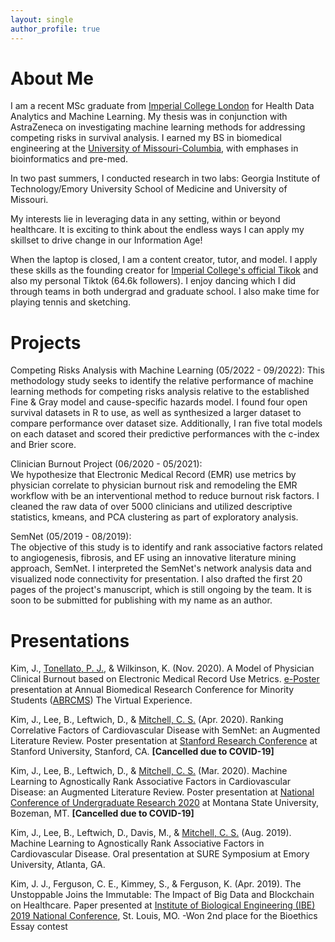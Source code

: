 ```yaml
---
layout: single
author_profile: true
---
```


# About Me

I am a recent MSc graduate from [Imperial College London](https://www.imperial.ac.uk/) for Health Data Analytics and Machine Learning. My thesis was in conjunction with AstraZeneca on investigating machine learning methods for addressing competing risks in survival analysis. I earned my BS in biomedical engineering at the [University of Missouri-Columbia](https://missouri.edu/), with emphases in bioinformatics and pre-med. 

In two past summers, I conducted research in two labs: Georgia Institute of Technology/Emory University School of Medicine and University of Missouri. 

My interests lie in leveraging data in any setting, within or beyond healthcare. It is exciting to think about the endless ways I can apply my skillset to drive change in our Information Age!

When the laptop is closed, I am a content creator, tutor, and model. I apply these skills as the founding creator for [Imperial College's official Tikok](https://www.tiktok.com/@imperialcollege) and also my personal Tiktok (64.6k followers). I enjoy dancing which I did through teams in both undergrad and graduate school. I also make time for playing tennis and sketching. 

# Projects 
Competing Risks Analysis with Machine Learning (05/2022 - 09/2022):
This methodology study seeks to identify the relative performance of machine learning methods for competing risks analysis relative to the established Fine & Gray model and cause-specific hazards model. I found four open survival datasets in R to use, as well as synthesized a larger dataset to compare performance over dataset size. Additionally, I ran five total models on each dataset and scored their predictive performances with the c-index and Brier score.

Clinician Burnout Project (06/2020 - 05/2021):  
We hypothesize that Electronic Medical Record (EMR) use metrics by physician correlate to physician burnout risk and remodeling the EMR workflow with be an interventional method to reduce burnout risk factors. I cleaned the raw data of over 5000 clinicians and utilized descriptive statistics, kmeans, and PCA clustering as part of exploratory analysis.

SemNet (05/2019 - 08/2019):  
The objective of this study is to identify and rank associative factors related to angiogenesis, fibrosis, and EF using an innovative literature mining approach, SemNet. I interpreted the SemNet's network analysis data and visualized node connectivity for presentation. I also drafted the first 20 pages of the project's manuscript, which is still ongoing by the team. It is soon to be submitted for publishing with my name as an author.

# Presentations
Kim, J., [Tonellato, P. J.](https://scholar.google.com/citations?user=G56I1_sAAAAJ&hl=en&oi=ao), & Wilkinson, K. (Nov. 2020). A Model of Physician Clinical Burnout based on Electronic Medical Record Use Metrics. [e-Poster](https://cattendee.abstractsonline.com/meeting/9244/Presentation/2962) presentation at Annual Biomedical Research Conference for Minority Students ([ABRCMS](https://www.abrcms.org/)) The Virtual Experience. 

Kim, J., Lee, B., Leftwich, D., & [Mitchell, C. S.](https://scholar.google.com/citations?user=FpxAYrgAAAAJ&hl=en&oi=ao) (Apr. 2020). Ranking Correlative Factors of Cardiovascular Disease with SemNet: an Augmented Literature Review. Poster presentation at [Stanford Research Conference](https://sura.sites.stanford.edu/stanford-research-conference) at Stanford University, Stanford, CA. **[Cancelled due to COVID-19]**

Kim, J., Lee, B., Leftwich, D., & [Mitchell, C. S.](https://scholar.google.com/citations?user=FpxAYrgAAAAJ&hl=en&oi=ao) (Mar. 2020). Machine Learning to Agnostically Rank Associative Factors in Cardiovascular Disease: an Augmented Literature Review. Poster presentation at [National Conference of Undergraduate Research 2020](http://www.cur.org/what/events/students/ncur/2020/) at Montana State University, Bozeman, MT. **[Cancelled due to COVID-19]**

Kim, J., Lee, B., Leftwich, D., Davis, M., & [Mitchell, C. S.](https://scholar.google.com/citations?user=FpxAYrgAAAAJ&hl=en&oi=ao) (Aug. 2019). Machine Learning to Agnostically Rank Associative Factors in Cardiovascular Disease. Oral presentation at SURE Symposium at Emory University, Atlanta, GA.

Kim, J. J., Ferguson, C. E., Kimmey, S., & Ferguson, K. (Apr. 2019). The Unstoppable Joins the Immutable: The Impact of Big Data and Blockchain on Healthcare. Paper presented at [Institute of Biological Engineering (IBE) 2019 National Conference](http://www.ibe.org/), St. Louis, MO.
  -Won 2nd place for the Bioethics Essay contest
